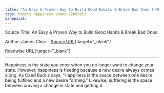```yaml
---
title: "An Easy & Proven Way to Build Good Habits & Break Bad Ones (446271380)"
tags: habits happiness books-22695053
canonical: 
---
```


Source Title: An Easy & Proven Way to Build Good Habits & Break Bad Ones

Author: James Clear - [Source URL](){:target="_blank"}

[Readwise URL](https://readwise.io/open/446271380){:target="_blank"}

---

Happiness is the state you enter when you no longer want to change your state.
			However, happiness is fleeting because a new desire always comes along. As Caed Budris says, “Happiness is the space between one desire being fulfilled and a new desire forming.” Likewise, suffering is the space between craving a change in state and getting it.
